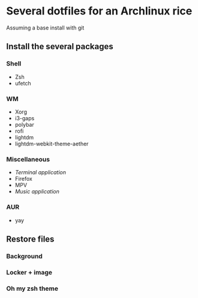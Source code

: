 # Several dotfiles for an Archlinux rice
Assuming a base install with git

## Install the several packages 
### Shell
* Zsh
* ufetch
### WM
* Xorg
* i3-gaps
* polybar
* rofi
* lightdm
* lightdm-webkit-theme-aether
### Miscellaneous
* *Terminal application*
* Firefox
* MPV
* *Music application*
### AUR
* yay

## Restore files
### Background
### Locker + image
### Oh my zsh theme
